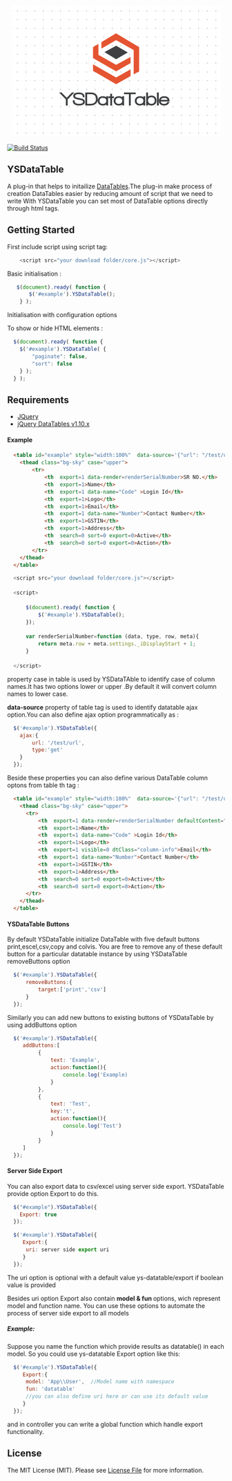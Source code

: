 <p align="center">
	<img src="https://github.com/iYogesharma/ys-datatable/blob/master/logo.png" /></p>

[![Build Status](https://scrutinizer-ci.com/g/iYogesharma/ys-datatable/badges/build.png?b=master)](https://scrutinizer-ci.com/g/iYogesharma/ys-datatable/build-status/master)

## YSDataTable

<p>A plug-in that helps to initailize <a href= "https://datatables.net/" >DataTables</a>.The plug-in make process of creation DataTables easier by reducing amount of script that we need to write
With YSDataTable you can  set most of DataTable options directly through html tags.</p>

## Getting Started

First include script using script tag:

```javascript
    <script src="your download folder/core.js"></script>
```

Basic initialisation :

```javascript
   $(document).ready( function {
       $('#example').YSDataTable();
    } );
```

Initialisation with configuration options

To show or hide HTML elements :

```javascript
  $(document).ready( function {
    $('#example').YSDataTable( {
        "paginate": false,
        "sort": false
    } );
  } );
```

## Requirements

- [JQuery](https://jquery.com/)
- [jQuery DataTables v1.10.x](http://datatables.net/)

#### Example

```html
  <table id="example" style="width:100%"  data-source='{"url": "/test/url","type": "get"}' >
    <thead class="bg-sky" case="upper">
        <tr>
            <th  export=1 data-render=renderSerialNumber>SR NO.</th>
            <th  export=1>Name</th>
            <th  export=1 data-name="Code" >Login Id</th>
            <th  export=1>Logo</th>
            <th  export=1>Email</th>
            <th  export=1 data-name="Number">Contact Number</th>
            <th  export=1>GSTIN</th>
            <th  export=1>Address</th>
            <th  search=0 sort=0 export=0>Active</th>
            <th  search=0 sort=0 export=0>Action</th>
        </tr>
    </thead>
  </table>
```

```javascript
  <script src="your download folder/core.js"></script>
  
  <script>
  
      $(document).ready( function {
          $('#example').YSDataTable();
      });

      var renderSerialNumber=function (data, type, row, meta){
          return meta.row + meta.settings._iDisplayStart + 1;
      }
      
  </script>
```

<p>property case in table is used by YSDataTAble to identify case of column names.It has two options lower or upper .By default it will convert column names to lower case.</p>

<p><b>data-source</b> property of table tag is used to identify datatable ajax option.You can also define ajax option programmatically as : </p>

```javascript
  $('#example').YSDataTable({
    ajax:{
        url: '/test/url',
        type:'get'
    }
  });

```

   <p> Beside these properties you can also define various DataTable column optons from table th tag : </p>
   
```html
  <table id="example" style="width:100%"  data-source='{"url": "/test/url","type": "get"}' >
    <thead class="bg-sky" case="upper">
      <tr>
          <th  export=1 data-render=renderSerialNumber defaultContent="0">SR NO.</th>
          <th  export=1>Name</th>
          <th  export=1 data-name="Code" >Login Id</th>
          <th  export=1>Logo</th>
          <th  export=1 visible=0 dtClass="column-info">Email</th>
          <th  export=1 data-name="Number">Contact Number</th>
          <th  export=1>GSTIN</th>
          <th  export=1>Address</th>
          <th  search=0 sort=0 export=0>Active</th>
          <th  search=0 sort=0 export=0>Action</th>
      </tr>
    </thead>
  </table>
```
#### YSDataTable Buttons
By default YSDataTable initialize DataTable with five default buttons print,escel,csv,copy and colvis.
You are free to remove any of these default button for a particular datatable instance by using YSDataTable 
removeButtons option

```javascript
  $('#example').YSDataTable({
      removeButtons:{
          target:['print','csv']
      }
  });
```

Similarly you can add new buttons to existing buttons of YSDataTable by using addButtons option

```javascript
  $('#example').YSDataTable({
     addButtons:[
          {
              text: 'Example',
              action:function(){
                  console.log('Example)
              }
          },
          {
              text: 'Test',
              key:'t',
              action:function(){
                  console.log('Test')
              }
          }
     ]
  });
```

#### Server Side Export

You can also export data to csv/excel using server side export. YSDataTable provide option Export to do this.

```javascript
  $("#example").YSDataTable({
    Export: true
  });
```

```javascript
  $('#example').YSDataTable({
     Export:{
      uri: server side export uri
     }
  });
```

The uri option is optional with a default value ys-datatable/export if boolean value is provided


Besides uri option Export also contain <b>model & fun </b> options, wich represent model and function name. You can use these options to automate the process of server side export to all models

##### Example: 

Suppose you name the function which provide results as datatable() in each model. So you could use ys-datatable Export option like this:

```javascript
  $('#example').YSDataTable({
     Export:{
      model: 'App\\User',  //Model name with namespace
      fun: 'datatable'
      //you can also define uri here or can use its default value
     }
  });
```

and in controller you can write a global function which handle export functionality.


## License

The MIT License (MIT). Please see [License File](https://github.com/iYogesharma/ys-datatable/blob/master/LICENSE.md) for more information.
